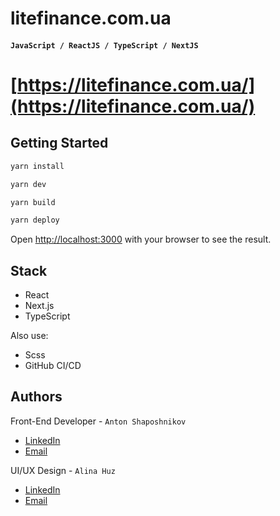 # litefinance.com.ua

#### `JavaScript / ReactJS / TypeScript / NextJS`

# [https://litefinance.com.ua/](https://litefinance.com.ua/)

## Getting Started

```bash
yarn install

yarn dev

yarn build

yarn deploy
```

Open [http://localhost:3000](http://localhost:3000) with your browser to see the
result.

## Stack

- React
- Next.js
- TypeScript

Also use:

- Scss
- GitHub CI/CD

## Authors

Front-End Developer -
`Anton Shaposhnikov`

- [LinkedIn](https://www.linkedin.com/in/shaposhnikov-dev/)
- [Email](mailto:shaposhnikov.web@gmail.com)

UI/UX Design -
`Alina Huz`

- [LinkedIn](https://www.linkedin.com/in/alina-huz-design/)
- [Email](mailto:alina.huz.design@gmail.com)
